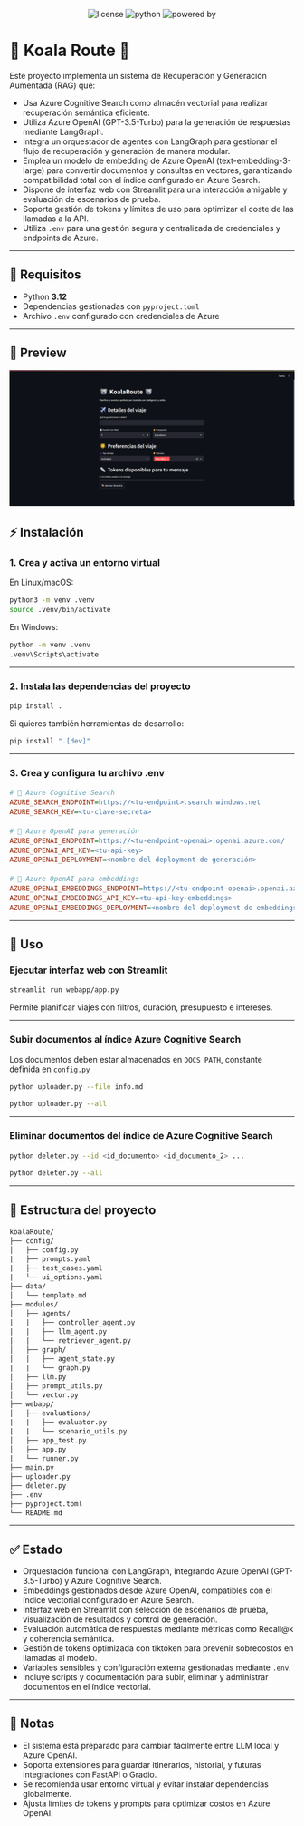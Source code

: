 <p align="center">
  <img src="https://img.shields.io/badge/License-Apache%202.0-blue.svg" alt="license" />
  <img src="https://img.shields.io/badge/Built%20with-Python%203.12-blue.svg" alt="python" />
  <img src="https://img.shields.io/badge/Powered%20by-Azure%20OpenAI%20%7C%20LangGraph%20%7C%20Streamlit-orange.svg" alt="powered by" />
</p>

# 🐨 Koala Route 🐨
Este proyecto implementa un sistema de Recuperación y Generación Aumentada (RAG) que:

- Usa Azure Cognitive Search como almacén vectorial para realizar recuperación semántica eficiente. 
- Utiliza Azure OpenAI (GPT-3.5-Turbo) para la generación de respuestas mediante LangGraph. 
- Integra un orquestador de agentes con LangGraph para gestionar el flujo de recuperación y generación de manera modular.
- Emplea un modelo de embedding de Azure OpenAI (text-embedding-3-large) para convertir documentos y consultas en vectores, garantizando compatibilidad total con el índice configurado en Azure Search.
- Dispone de interfaz web con Streamlit para una interacción amigable y evaluación de escenarios de prueba.
- Soporta gestión de tokens y límites de uso para optimizar el coste de las llamadas a la API.
- Utiliza `.env` para una gestión segura y centralizada de credenciales y endpoints de Azure.

---

## 🚀 Requisitos

- Python **3.12**  
- Dependencias gestionadas con `pyproject.toml`  
- Archivo `.env` configurado con credenciales de Azure

---

## 📸 Preview
![alt text](images/preview.png)

## ⚡ Instalación

### 1. Crea y activa un entorno virtual

En Linux/macOS:

```bash
python3 -m venv .venv
source .venv/bin/activate
```

En Windows:

```bash
python -m venv .venv
.venv\Scripts\activate
```

---

### 2. Instala las dependencias del proyecto

```bash
pip install .
```

Si quieres también herramientas de desarrollo:

```bash
pip install ".[dev]"
```

---

### 3. Crea y configura tu archivo .env

```ini
# 🔎 Azure Cognitive Search
AZURE_SEARCH_ENDPOINT=https://<tu-endpoint>.search.windows.net
AZURE_SEARCH_KEY=<tu-clave-secreta>

# 🤖 Azure OpenAI para generación
AZURE_OPENAI_ENDPOINT=https://<tu-endpoint-openai>.openai.azure.com/
AZURE_OPENAI_API_KEY=<tu-api-key>
AZURE_OPENAI_DEPLOYMENT=<nombre-del-deployment-de-generación>

# 📐 Azure OpenAI para embeddings
AZURE_OPENAI_EMBEDDINGS_ENDPOINT=https://<tu-endpoint-openai>.openai.azure.com/
AZURE_OPENAI_EMBEDDINGS_API_KEY=<tu-api-key-embeddings>
AZURE_OPENAI_EMBEDDINGS_DEPLOYMENT=<nombre-del-deployment-de-embeddings>
```

---

## 🧪 Uso

### Ejecutar interfaz web con Streamlit

```bash
streamlit run webapp/app.py
```

Permite planificar viajes con filtros, duración, presupuesto e intereses.

---

### Subir documentos al índice Azure Cognitive Search
Los documentos deben estar almacenados en ``DOCS_PATH``, constante definida en ``config.py``

```bash
python uploader.py --file info.md
```

```bash
python uploader.py --all
```

---

### Eliminar documentos del índice de Azure Cognitive Search
```bash
python deleter.py --id <id_documento> <id_documento_2> ...
```

```bash
python deleter.py --all
```
---

## 📂 Estructura del proyecto

```
koalaRoute/
├── config/
│   ├── config.py
|   ├── prompts.yaml
|   ├── test_cases.yaml
|   └── ui_options.yaml
├── data/
│   └── template.md
├── modules/
│   ├── agents/
|   |   ├── controller_agent.py
|   |   ├── llm_agent.py
|   |   └── retriever_agent.py
│   ├── graph/
|   |   ├── agent_state.py
|   |   └── graph.py
│   ├── llm.py
│   ├── prompt_utils.py
│   └── vector.py
├── webapp/
│   ├── evaluations/
|   |   ├── evaluator.py
|   |   └── scenario_utils.py
│   ├── app_test.py
│   ├── app.py
|   └── runner.py
├── main.py
├── uploader.py
├── deleter.py
├── .env
├── pyproject.toml
└── README.md
```

---

## ✅ Estado

- Orquestación funcional con LangGraph, integrando Azure OpenAI (GPT-3.5-Turbo) y Azure Cognitive Search.
- Embeddings gestionados desde Azure OpenAI, compatibles con el índice vectorial configurado en Azure Search.
- Interfaz web en Streamlit con selección de escenarios de prueba, visualización de resultados y control de generación.
- Evaluación automática de respuestas mediante métricas como Recall@k y coherencia semántica.
- Gestión de tokens optimizada con tiktoken para prevenir sobrecostos en llamadas al modelo.
- Variables sensibles y configuración externa gestionadas mediante `.env`.
- Incluye scripts y documentación para subir, eliminar y administrar documentos en el índice vectorial.

---

## 📌 Notas

- El sistema está preparado para cambiar fácilmente entre LLM local y Azure OpenAI.
- Soporta extensiones para guardar itinerarios, historial, y futuras integraciones con FastAPI o Gradio.
- Se recomienda usar entorno virtual y evitar instalar dependencias globalmente.
- Ajusta límites de tokens y prompts para optimizar costos en Azure OpenAI.